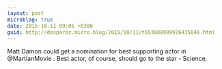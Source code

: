 ```yaml
---
layout: post
microblog: true
date: 2015-10-11 09:05 +0300
guid: http://desparoz.micro.blog/2015/10/11/t653088999926435840.html
---
```

Matt Damon could get a nomination for best supporting actor in @MartianMovie . Best actor, of course, should go to the star - Science.
